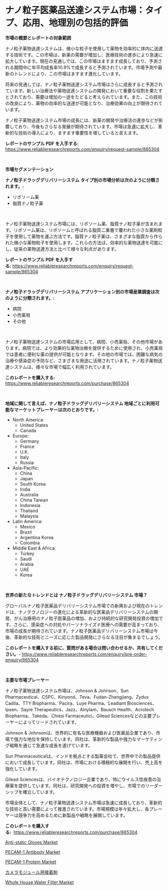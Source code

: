 <p><h1>ナノ粒子医薬品送達システム市場：タイプ、応用、地理別の包括的評価</h1></p><p><strong>市場の概要とレポートの対象範囲</strong></p>
<p><p>ナノ粒子薬物送達システムは、微小な粒子を使用して薬物を効率的に体内に送達する技術です。この市場は、新薬の需要が増加し、医療技術の進歩により急速に拡大しています。現在の見通しでは、この市場はますます成長しており、予測される期間中に年平均成長率10.9%で成長すると予測されています。市場予測や最新のトレンドにより、この市場はますます進化しています。</p><p>将来の見通しでは、ナノ粒子薬物送達システム市場はさらに成長すると予測されています。新しい治療法や薬物送達システムの開発において重要な役割を果たすとされており、需要は増加の一途をたどると考えられています。また、この技術の改良により、薬物の効率的な送達が可能となり、治療効果の向上が期待されています。</p><p>ナノ粒子薬物送達システム市場の成長には、新薬の開発や治療法の進歩などが影響しており、今後もさらなる発展が期待されています。市場は急速に拡大し、革新的な技術の導入により、ますます重要性を増していると言えます。</p></p>
<p><strong>レポートのサンプル PDF を入手する:</strong> <a href="https://www.reliableresearchreports.com/enquiry/request-sample/865304">https://www.reliableresearchreports.com/enquiry/request-sample/865304</a></p>
<p>&nbsp;</p>
<p><strong>市場セグメンテーション</strong></p>
<p><strong>ナノ粒子ドラッグデリバリーシステム タイプ別の市場分析は次のように分類されます。:</strong></p>
<p><ul><li>リポソーム薬</li><li>脂質ナノ粒子薬</li></ul></p>
<p>&nbsp;</p>
<p><p>ナノ粒子薬物送達システム市場には、リポソーム薬、脂質ナノ粒子薬が含まれます。リポソーム薬は、リポソームと呼ばれる脂質二重層で覆われた小さな薬剤粒子を使用して薬物を運ぶ方法です。脂質ナノ粒子薬は、さまざまな脂質から作られた微小な薬物粒子を使用します。これらの方法は、効率的な薬物送達を可能にし、従来の薬物送達方法と比べて様々な利点があります。</p></p>
<p><strong>レポートのサンプル PDF を入手する:</strong>&nbsp;<a href="https://www.reliableresearchreports.com/enquiry/request-sample/865304">https://www.reliableresearchreports.com/enquiry/request-sample/865304</a></p>
<p>&nbsp;</p>
<p><strong> ナノ粒子ドラッグデリバリーシステム アプリケーション別の市場産業調査は次のように分類されます。:</strong></p>
<p><ul><li>病院</li><li>小売薬局</li><li>その他</li></ul></p>
<p>&nbsp;</p>
<p><p>ナノ粒子薬物送達システムの市場応用として、病院、小売薬局、その他市場があります。病院では、より効果的な薬物治療を提供するために使用され、小売薬局では患者に便利な薬の提供が可能となります。その他の市場では、困難な病気の治療や感染症の予防など、さまざまな用途に活用されています。ナノ粒子薬物送達システムは、様々な市場で幅広く利用されています。</p></p>
<p><strong>このレポートを購入する:</strong>&nbsp; <a href="https://www.reliableresearchreports.com/purchase/865304">https://www.reliableresearchreports.com/purchase/865304</a></p>
<p>&nbsp;</p>
<p><strong>地域に関して言えば、ナノ粒子ドラッグデリバリーシステム 地域ごとに利用可能なマーケットプレーヤーは次のとおりです。:</strong></p>
<p><ul>
    <li>
        North America:
        <ul>
            <li>United States</li>
            <li>Canada</li>
        </ul>
    </li>
    <li>
        Europe:
        <ul>
            <li>Germany</li>
            <li>France</li>
            <li>U.K.</li>
            <li>Italy</li>
            <li>Russia</li>
        </ul>
    </li>
    <li>
        Asia-Pacific:
        <ul>
            <li>China</li>
            <li>Japan</li>
            <li>South Korea</li>
            <li>India</li>
            <li>Australia</li>
            <li>China Taiwan</li>
            <li>Indonesia</li>
            <li>Thailand</li>
            <li>Malaysia</li>
        </ul>
    </li>
    <li>
        Latin America:
        <ul>
            <li>Mexico</li>
            <li>Brazil</li>
            <li>Argentina Korea</li>
            <li>Colombia</li>
        </ul>
    </li>
    <li>
        Middle East & Africa:
        <ul>
            <li>Turkey</li>
            <li>Saudi</li>
            <li>Arabia</li>
            <li>UAE</li>
            <li>Korea</li>
        </ul>
    </li>
    </ul></p>
<p>&nbsp;</p>
<p><strong>世界の新たなトレンドとは ナノ粒子ドラッグデリバリーシステム 市場？</strong></p>
<p><p>グローバルナノ粒子医薬品デリバリーシステム市場での新興および現在のトレンドは、ナノテクノロジーの進化による革新的な医薬品デリバリーシステムの開発、がん治療用のナノ粒子医薬品の増加、および持続的な研究開発投資の増加です。さらに、感染症への対処やパーソナライズド医療への需要が高まっており、市場の成長が期待されています。ナノ粒子医薬品デリバリーシステム市場は今後、革新的な技術とニーズに応じた製品開発にさらなる注目が集まるでしょう。</p></p>
<p><strong>このレポートを購入する前に、質問がある場合は問い合わせるか、共有してください。</strong>- <a href="https://www.reliableresearchreports.com/enquiry/pre-order-enquiry/865304">https://www.reliableresearchreports.com/enquiry/pre-order-enquiry/865304</a></p>
<p>&nbsp;</p>
<p><strong>主要な市場プレーヤー</strong></p>
<p><p>ナノ粒子薬物送達システム市場は、Johnson & Johnson、Sun Pharmaceutical、CSPC、Kinyond、Teva、Fudan-Zhangjiang、Zydus Cadila、TTY Biopharma、Pacira、Luye Pharma、Leadiant Biosciences、Ipsen、Sayre Therapeutics、Jazz、Alnylam、Bausch Health、Acrotech Biopharma、Takeda、Chiesi Farmaceutici、Gilead Sciencesなどの主要プレーヤーによってリードされています。</p><p>Johnson & Johnsonは、世界的に有名な医療機器および医薬品企業であり、市場で強力な地位を保持しています。同社は、革新的な製品や強力なマーケティング戦略を通じて急速な成長を遂げています。</p><p>Sun Pharmaceuticalは、インドを拠点とする製薬会社で、世界中での製品提供において成長しています。同社は、市場における積極的な展開を行い、売上高を強化しています。</p><p>Gilead Sciencesは、バイオテクノロジー企業であり、特にウイルス性疾患の治療薬を提供しています。同社は、研究開発への投資を増やし、市場でのリーダーシップを確立しています。</p><p>市場全体として、ナノ粒子薬物送達システム市場は急速に成長しており、革新的な技術と高い需要によって推進されています。市場規模は年々拡大し、各プレーヤーは競争力を高めるために新製品や戦略を展開しています。</p></p>
<p><strong>このレポートを購入する:</strong>&nbsp;&nbsp;<a href="https://www.reliableresearchreports.com/purchase/865304">https://www.reliableresearchreports.com/purchase/865304</a></p>
<p><p><a href="https://github.com/gulaimolin/Market-Research-Report-List-3/blob/main/anti-static-gloves-market.md">Anti-static Gloves Market</a></p><p><a href="https://issuu.com/reportprime-2/docs/pecam-1-antibody-market-size-2030.pptx">PECAM-1 Antibody Market</a></p><p><a href="https://issuu.com/reportprime-2/docs/pecam-1-protein-market-size-2030.pptx">PECAM-1 Protein Market</a></p><p><a href="https://github.com/DonaldShaw1965/Market-Research-Report-List-1/blob/main/61520226979.md">カメラモジュール用接着剤</a></p><p><a href="https://view.publitas.com/reportprime-1/whole-house-water-filter-market-provides-a-comprehensive-analysis-including-a-macro-overview-of-the-market-as-well-as-micro-details-such-as-market-size-and-competitive-landscape/">Whole House Water Filter Market</a></p></p>